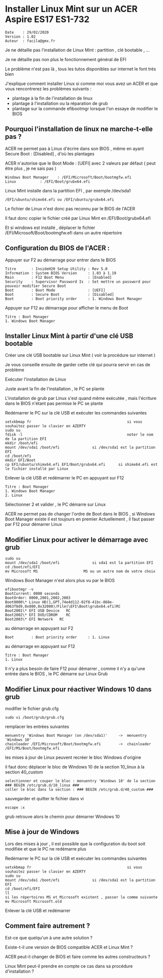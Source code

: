 # Installer Linux Mint sur un ACER Aspire ES17 ES1-732

	Date    : 29/02/2020
	Version : 1.02
	Auteur  : facila@gmx.fr

Je ne détaille pas l'installation de Linux Mint : partition , clé bootable , ... 

Je ne détaille pas non plus le fonctionnement général de EFI

Le problème n'est pas là , tous les tutos disponibles sur internet le font trés bien

J'explique comment installer Linux si comme moi vous avez un ACER et que vous rencontrerez les problèmes suivants :

- plantage à la fin de l'installation de linux
- plantage à l'installation ou la réparation de grub
- plantage sur la commande efibootmgr lorsque l'on essaye de modifier le BIOS

## Pourquoi l'installation de linux ne marche-t-elle pas ?

ACER ne permet pas à Linux d'écrire dans son BIOS , même en ayant Secure Boot : [Disabled] , d'où les plantages

ACER n'autorise que le Boot Mode : [UEFI] avec 2 valeurs par défaut ( peut être plus , je ne sais pas )

	Windows Boot Manager 	: /EFI/Microsoft/Boot/bootmgfw.efi
	Linux			: /EFI/Boot/grubx64.efi

Linux Mint installe dans la partition EFI , par exemple /dev/sda1

	/EFI/ubuntu/shimx64.efi ou /EFI/ubuntu/grubx64.efi

Le fichier de Linux n'est donc pas reconnu par le BIOS de l'ACER

Il faut donc copier le fichier créé par Linux Mint en /EFI/Boot/grubx64.efi

Et si windows est installé , déplacer le fichier /EFI/Microsoft/Boot/bootmgfw.efi dans un autre répertoire

## Configuration du BIOS de l'ACER :

Appuyer sur F2 au démarrage pour entrer dans le BIOS

	Titre       : InsideH20 Setup Utility : Rev 5.0
	Information : System BIOS Version     : 1.03 à 1.19
	Main        : F12 Boot Menu           : [Enabled]
	Security    : Supervisor Password Is  : Set	mettre un password pour pouvoir modifier Secure Boot
	Boot        : Boot Mode               : [UEFI]
	Boot        : Secure Boot             : [Disabled]
	Boot        : Boot priority order     : 1. Windows Boot Manager

Appuyer sur F12 au démarrage pour afficher le menu de Boot

	Titre : Boot Manager
	1. Windows Boot Manager
	
## Installer Linux Mint à partir d'une clé USB bootable

Créer une clé USB bootable sur Linux Mint ( voir la procédure sur internet )

Je vous conseille ensuite de garder cette clé qui pourra servir en cas de problème

Exécuter l'installation de Linux

Juste avant la fin de l'installation , le PC se plante

L'installation de grub par Linux s'est quand même exécutée , mais l'écriture dans le BIOS n'étant pas permise le PC se plante

Redémarrer le PC sur la clé USB et exécuter les commandes suivantes

	setxkbmap fr                                            si vous souhaitez passer le clavier en AZERTY
	sudo su
	fdisk -l                                                noter le nom de la partition EFI
	mkdir /boot/efi
	mount /dev/sda1 /boot/efi				si /dev/sda1 est la partition EFI
	cd /boot/efi
	mkdir EFI/Boot
	cp EFI/ubuntu/shimx64.efi EFI/Boot/grubx64.efi		si shimx64.efi est le fichier installé par Linux
	
Enlever la clé USB et redémarrer le PC en appuyant sur F12

	Titre : Boot Manager
	1. Windows Boot Manager
	2. Linux

Sélectionner 2 et valider , le PC démarre sur Linux

ACER ne permet pas de changer l'ordre de Boot dans le BIOS , si Windows Boot Manager existe il est toujours en premier 
Actuellement , il faut passer par F12 pour démarrer Linux

## Modifier Linux pour activer le démarrage avec grub

	sudo su
	mount /dev/sda1 /boot/efi				si sda1 est la partition EFI
	cd /boot/efi/EFI
	mv Microsoft MS						MS ou un autre nom de votre choix

Windows Boot Manager n'est alors plus vu par le BIOS

	efibootmgr -v
	BootCurrent: 0000 seconds
	BootOrder: 0000,2001,2002,2003
	Boot0000\* Linux HD(1,GPT,74e4d112-02f8-41bc-868e-d063f8d9,0x800,0x32000)/File(\EFI\Boot\grubx64.efi)RC
	Boot2001\* EFI USB Device	RC
	Boot2002\* EFI DVD/CDROM	RC
	Boot2003\* EFI Network	 RC

au démarrage en appuyant sur F2

	Boot        : Boot priority order     : 1. Linux

au démarrage en appuyant sur F12

	Titre : Boot Manager
	1. Linux
	
Il n'y a plus besoin de faire F12 pour démarrer , comme il n'y a qu'une entrée dans le BIOS , le PC démarre sur Linux Grub	

## Modifier Linux pour réactiver Windows 10 dans grub

modifier le fichier grub.cfg

	sudo vi /boot/grub/grub.cfg
	
remplacer les entrées suivantes
	
	menuentry 'Windows Boot Manager (on /dev/sda1)' 	->	menuentry 'Windows 10'
	chainloader /EFI/Microsoft/Boot/bootmgfw.efi		->	chainloader /EFI/MS/Boot/bootmgfw.efi

les mises à jour de Linux peuvent recréer le bloc Windows d'origine

il faut donc déplacer le bloc de Windows 10 de la section 10_linux à la section 40_custom

	selectionner et couper le bloc : menuentry 'Windows 10' de la section ### BEGIN /etc/grub.d/10_linux ###
	coller le bloc dans la section : ### BEGIN /etc/grub.d/40_custom ###
	
sauvegarder et quitter le fichier dans vi

	escape :x

grub retrouve alors le chemin pour démarrer Windows 10

## Mise à jour de Windows

Lors des mises à jour , il est possible que la configuration du boot soit modifiée et que le PC ne redémarre plus

Redémarrer le PC sur la clé USB et exécuter les commandes suivantes

	setxkbmap fr                                            si vous souhaitez passer le clavier en AZERTY
	sudo su
	mount /dev/sda1 /boot/efi				si /dev/sda1 est la partition EFI
	cd /boot/efi/EFI
	ll
	si les répertoires MS et Microsoft existent , passer la comme suivante
	mv Microsoft Microsoft.old
	
Enlever la clé USB et redémarrer

## Comment faire autrement ?

Est-ce que quelqu'un à une autre solution ?

Existe-t-il une version de BIOS compatible ACER et Linux Mint ?

ACER peut-il changer de BIOS et faire comme les autres constructeurs ?

Linux Mint peut-il prendre en compte ce cas dans sa procédure d'installation ?
